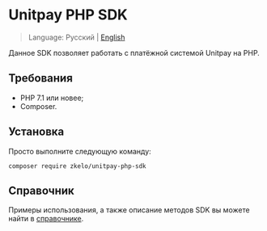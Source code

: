 # Unitpay PHP SDK

> Language: Русский | [English](README_en.md)

Данное SDK позволяет работать с платёжной системой Unitpay на PHP.

## Требования

- PHP 7.1 или новее;
- Composer.

## Установка

Просто выполните следующую команду:

```
composer require zkelo/unitpay-php-sdk
```

## Справочник

Примеры использования, а также описание методов SDK вы можете найти в [справочнике](../../wiki).
